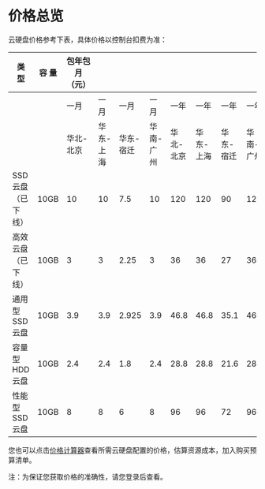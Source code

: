 # 价格总览

云硬盘价格参考下表，具体价格以控制台扣费为准：

| 类  型        | 容  量 | 包年包月（元） |           |           |           |           |           |           |           | 按配置（元） |           |           |           |
| ------------- | ------ | -------------- | --------- | --------- | --------- | --------- | --------- | --------- | --------- | ------------ | --------- | --------- | --------- |
|               |        | 一月           | 一月      | 一月      | 一月      | 一年      | 一年      | 一年      | 一年      | 一小时       | 一小时    | 一小时    | 一小时    |
|               |        | 华北-北京      | 华东-上海 | 华东-宿迁 | 华南-广州 | 华北-北京 | 华东-上海 | 华东-宿迁 | 华南-广州 | 华北-北京    | 华东-上海 | 华东-宿迁 | 华南-广州 |
| SSD云盘（已下线）| 10GB   | 10             | 10        | 7.5       | 10        | 120       | 120       | 90        | 120       | 0.014        | 0.014     | 0.0105    | 0.014     |
| 高效云盘（已下线）      | 10GB   | 3              | 3         | 2.25      | 3         | 36        | 36        | 27        | 36        | 0.0042       | 0.0042    | 0.00315   | 0.0042    |
| 通用型SSD云盘 | 10GB   | 3.9            | 3.9       | 2.925     | 3.9       | 46.8      | 46.8      | 35.1      | 46.8      | 0.00625      | 0.00625   | 0.004688  | 0.00625   |
| 容量型HDD云盘 | 10GB   | 2.4            | 2.4       | 1.8       | 2.4       | 28.8      | 28.8      | 21.6      | 28.8      | 0.0034       | 0.0034    | 0.00255   | 0.0034    |
| 性能型SSD云盘 | 10GB   | 8              | 8         | 6         | 8         | 96        | 96        | 72        | 96        | 0.0112       | 0.0112    | 0.0084    | 0.0112    |


您也可以点击[价格计算器](https://www.jdcloud.com/cn/calculator/calDisk)查看所需云硬盘配置的价格，估算资源成本，加入购买预算清单。

注：为保证您获取价格的准确性，请您登录后查看。

